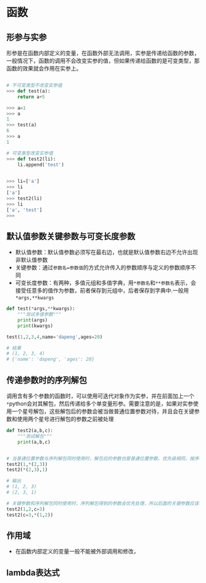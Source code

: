 # 函数

## 形参与实参

形参是在函数内部定义的变量，在函数外部无法调用，实参是传递给函数的参数，一般情况下，函数的调用不会改变实参的值，但如果传递给函数的是可变类型，那函数的效果就会作用在实参上。

```python

# 不可变类型不改变实参值
>>> def test(a):
	return a+5

>>> a=1
>>> a
1
>>> test(a)
6
>>> a
1

# 可变类型改变实参值
>>> def test2(li):
	li.append('test')

	
>>> li=['a']
>>> li
['a']
>>> test2(li)
>>> li
['a', 'test']
>>> 
```

## 默认值参数关键参数与可变长度参数

* 默认值参数：默认值参数必须写在最右边，也就是默认值参数右边不允许出现非默认值参数
* 关键参数：通过`参数名=参数值`的方式允许传入的参数顺序与定义的参数顺序不同
* 可变长度参数：有两种，多值元组和多值字典，用`*参数名`和`**参数名`表示，会接受任意多的值作为参数，前者保存到元组中，后者保存到字典中.一般用`*args,**kwargs`

```python
def test(*args,**kwargs):
    """测试多值参数"""
    print(args)
    print(kwargs)

test(1,2,3,4,name='dapeng',ages=20)

# 结果
# (1, 2, 3, 4)
# {'name': 'dapeng', 'ages': 20}
```

## 传递参数时的序列解包

调用含有多个参数的函数时，可以使用可迭代对象作为实参，并在前面加上一个`*`python会对其解包，然后传递给多个单变量形参。需要注意的是，如果对实参使用一个星号解包，这些解包后的参数会被当做普通位置参数对待，并且会在关键参数和使用两个星号进行解包的参数之前被处理

```python
def test2(a,b,c):
    """测试解包"""
    print(a,b,c)


# 当普通位置参数与序列解包同时使用时，解包后的参数也是普通位置参数，优先级相同，按序输出
test2(1,*(2,3))
test2(*(2,3),1)

# 输出
# (1, 2, 3)
# (2, 3, 1)

# 关键参数和序列解包同时使用时，序列解包得到的参数会优先处理，所以后面的关键参数应该写在前面，否则会抛出typeerror异常
test2(1,2,c=3)
test2(c=3,*(1,2))
```

## 作用域

* 在函数内部定义的变量一般不能被外部调用和修改，

## lambda表达式
